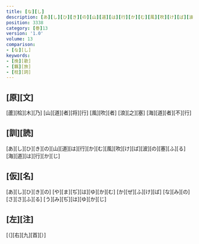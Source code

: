 ```yaml
---
title: [な][し]
description: [あ][し][ひ][き][の][山][道][は][行][か][む][風][吹][け][ば][波][の][塞][ふ][る][海][道][は][行][か][じ]
position: 3338
category: [巻]13
version: '1.0'
volume: 13
comparison:
- [な][し]
keywords:
- [挽][歌]
- [羈][旅]
- [枕][詞]
---
```


## [原][文]

[蘆][桧][木][乃] [山][道][者][将][行] [風][吹][者] [浪][之][塞] [海][道][者][不][行]

## [訓][読]

[あ][し][ひ][き][の][山][道][は][行][か][む][風][吹][け][ば][波][の][塞][ふ][る][海][道][は][行][か][じ]

## [仮][名]

[あ][し][ひ][き][の] [や][ま][ぢ][は][ゆ][か][む] [か][ぜ][ふ][け][ば] [な][み][の][さ][さ][ふ][る] [う][み][ぢ][は][ゆ][か][じ]

## [左][注]

[（][右][九][首][）]
